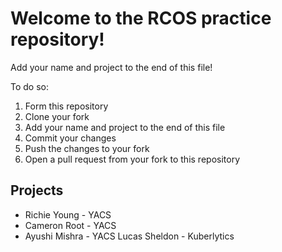 # Welcome to the RCOS practice repository!
Add your name and project to the end of this file!

To do so:
1) Form this repository
1) Clone your fork
3) Add your name and project to the end of this file
4) Commit your changes
5) Push the changes to your fork
6) Open a pull request from your fork to this repository

## Projects
- Richie Young - YACS
- Cameron Root - YACS
- Ayushi Mishra - YACS
  Lucas Sheldon - Kuberlytics
